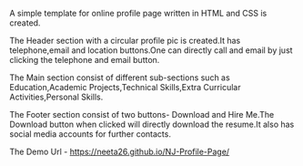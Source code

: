 A simple template for online profile page written in HTML and CSS is created.

The Header section with a circular profile pic is created.It has telephone,email and location buttons.One can directly call and email by just clicking the telephone and email button.

The Main section consist of different sub-sections such as Education,Academic Projects,Technical Skills,Extra Curricular Activities,Personal Skills.

The Footer section consist of two buttons- Download and Hire Me.The Download button when clicked will directly download the resume.It also has social media accounts for further contacts.

The Demo Url - https://neeta26.github.io/NJ-Profile-Page/
